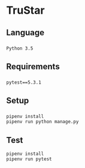 # TruStar

## Language

###
    Python 3.5
    
## Requirements

###
    pytest==5.3.1
    
## Setup

###
    pipenv install
    pipenv run python manage.py
 
 ## Test
    pipenv install
    pipenv run pytest